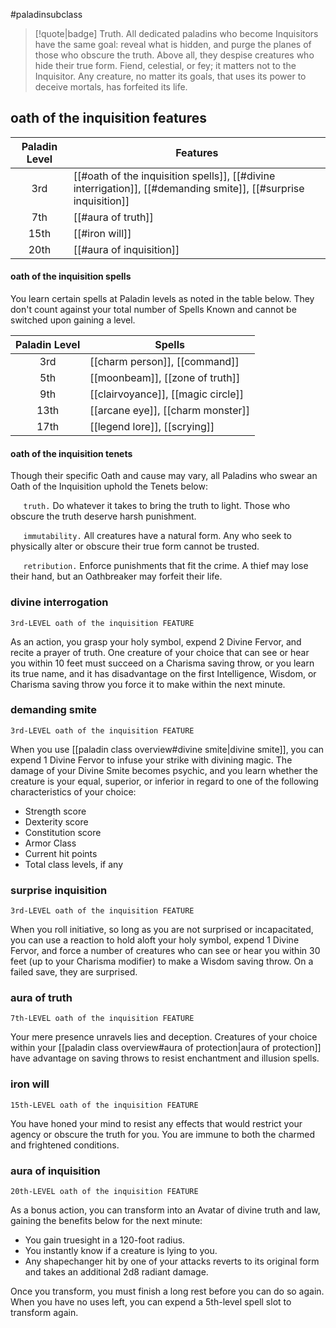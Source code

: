 #paladinsubclass

> [!quote|badge] 
> Truth. All dedicated paladins who become Inquisitors have the same goal: reveal what is hidden, and purge the planes of those who obscure the truth. Above all, they despise creatures who hide their true form. Fiend, celestial, or fey; it matters not to the Inquisitor. Any creature, no matter its goals, that uses its power to deceive mortals, has forfeited its life.
## oath of the inquisition features
| **Paladin Level** | **Features**                                                                                                    |
| :---------------: | --------------------------------------------------------------------------------------------------------------- |
|        3rd        | [[#oath of the inquisition spells]], [[#divine interrigation]], [[#demanding smite]], [[#surprise inquisition]] |
|        7th        | [[#aura of truth]]                                                                                              |
|       15th        | [[#iron will]]                                                                                                  |
|       20th        | [[#aura of inquisition]]                                                                                        |
#### oath of the inquisition spells
You learn certain spells at Paladin levels as noted in the table below. They don't count against your total number of Spells Known and cannot be switched upon gaining a level.

| **Paladin Level** | **Spells**                         |
| :---------------: | ---------------------------------- |
|        3rd        | [[charm person]], [[command]]      |
|        5th        | [[moonbeam]], [[zone of truth]]    |
|        9th        | [[clairvoyance]], [[magic circle]] |
|       13th        | [[arcane eye]], [[charm monster]]  |
|       17th        | [[legend lore]], [[scrying]]       |
#### oath of the inquisition tenets
Though their specific Oath and cause may vary, all Paladins who swear an Oath of the Inquisition uphold the Tenets below:

$\quad$ `truth.` Do whatever it takes to bring the truth to light. Those who obscure the truth deserve harsh punishment.

$\quad$ `immutability.` All creatures have a natural form. Any who seek to physically alter or obscure their true form cannot be trusted.

$\quad$ `retribution.` Enforce punishments that fit the crime. A thief may lose their hand, but an Oathbreaker may forfeit their life.

### divine interrogation
`3rd-LEVEL oath of the inquisition FEATURE`

As an action, you grasp your holy symbol, expend 2 Divine Fervor, and recite a prayer of truth. One creature of your choice that can see or hear you within 10 feet must succeed on a Charisma saving throw, or you learn its true name, and it has disadvantage on the first Intelligence, Wisdom, or Charisma saving throw you force it to make within the next minute.
### demanding smite
`3rd-LEVEL oath of the inquisition FEATURE`

When you use [[paladin class overview#divine smite|divine smite]], you can expend 1 Divine Fervor to infuse your strike with divining magic. The damage of your Divine Smite becomes psychic, and you learn whether the creature is your equal, superior, or inferior in regard to one of the following characteristics of your choice:
- Strength score
- Dexterity score
- Constitution score
- Armor Class
- Current hit points
- Total class levels, if any
### surprise inquisition
`3rd-LEVEL oath of the inquisition FEATURE`

When you roll initiative, so long as you are not surprised or incapacitated, you can use a reaction to hold aloft your holy symbol, expend 1 Divine Fervor, and force a number of creatures who can see or hear you within 30 feet (up to your Charisma modifier) to make a Wisdom saving throw. On a failed save, they are surprised.
### aura of truth
`7th-LEVEL oath of the inquisition FEATURE`

Your mere presence unravels lies and deception. Creatures of your choice within your [[paladin class overview#aura of protection|aura of protection]] have advantage on saving throws to resist enchantment and illusion spells.
### iron will
`15th-LEVEL oath of the inquisition FEATURE`

You have honed your mind to resist any effects that would restrict your agency or obscure the truth for you. You are immune to both the charmed and frightened conditions.
### aura of inquisition
`20th-LEVEL oath of the inquisition FEATURE`

As a bonus action, you can transform into an Avatar of divine truth and law, gaining the benefits below for the next minute:
- You gain truesight in a 120-foot radius.
- You instantly know if a creature is lying to you.
- Any shapechanger hit by one of your attacks reverts to its original form and takes an additional 2d8 radiant damage.

Once you transform, you must finish a long rest before you can do so again. When you have no uses left, you can expend a 5th-level spell slot to transform again.
